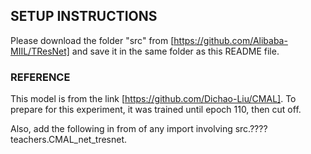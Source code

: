 ## SETUP INSTRUCTIONS 
Please download the folder "src" from [https://github.com/Alibaba-MIIL/TResNet] and save it in the same folder as this README file. 

### REFERENCE 
This model is from the link [https://github.com/Dichao-Liu/CMAL]. To prepare for this experiment, it was trained until epoch 110, then cut off. 

Also, add the following in from of any import involving src.???? 
teachers.CMAL_net_tresnet.